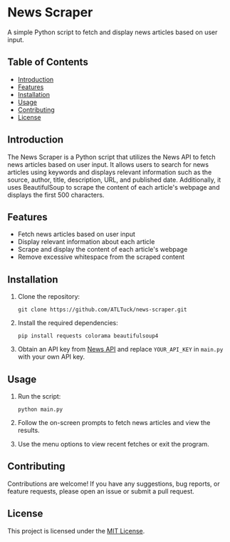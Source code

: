 # News Scraper

A simple Python script to fetch and display news articles based on user input.

## Table of Contents
- [Introduction](#introduction)
- [Features](#features)
- [Installation](#installation)
- [Usage](#usage)
- [Contributing](#contributing)
- [License](#license)

## Introduction

The News Scraper is a Python script that utilizes the News API to fetch news articles based on user input. It allows users to search for news articles using keywords and displays relevant information such as the source, author, title, description, URL, and published date. Additionally, it uses BeautifulSoup to scrape the content of each article's webpage and displays the first 500 characters.

## Features

- Fetch news articles based on user input
- Display relevant information about each article
- Scrape and display the content of each article's webpage
- Remove excessive whitespace from the scraped content

## Installation

1. Clone the repository:

   ```shell
   git clone https://github.com/ATLTuck/news-scraper.git
   ```

2. Install the required dependencies:

   ```shell
   pip install requests colorama beautifulsoup4
   ```
4. Obtain an API key from [News API](https://newsapi.org/) and replace `YOUR_API_KEY` in `main.py` with your own API key.

## Usage

1. Run the script:

   ```shell
   python main.py
   ```

2. Follow the on-screen prompts to fetch news articles and view the results.

3. Use the menu options to view recent fetches or exit the program.

## Contributing

Contributions are welcome! If you have any suggestions, bug reports, or feature requests, please open an issue or submit a pull request.

## License

This project is licensed under the [MIT License](LICENSE).

